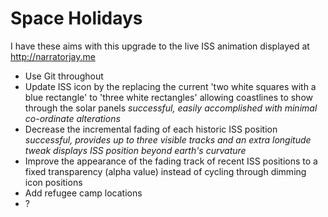 # Space Holidays

I have these aims with this upgrade to the live ISS animation displayed at http://narratorjay.me

- Use Git throughout
- Update ISS icon by the replacing the current 'two white squares with a blue rectangle' 
   to 'three white rectangles' allowing coastlines to show through the solar panels
	*successful, easily accomplished with minimal co-ordinate alterations*
- Decrease the incremental fading of each historic ISS position
	*successful, provides up to three visible tracks and an extra longitude tweak displays ISS position beyond earth's curvature*
- Improve the appearance of the fading track of recent ISS positions to a fixed transparency (alpha value) instead of cycling through dimming icon positions
- Add refugee camp locations
- ?

